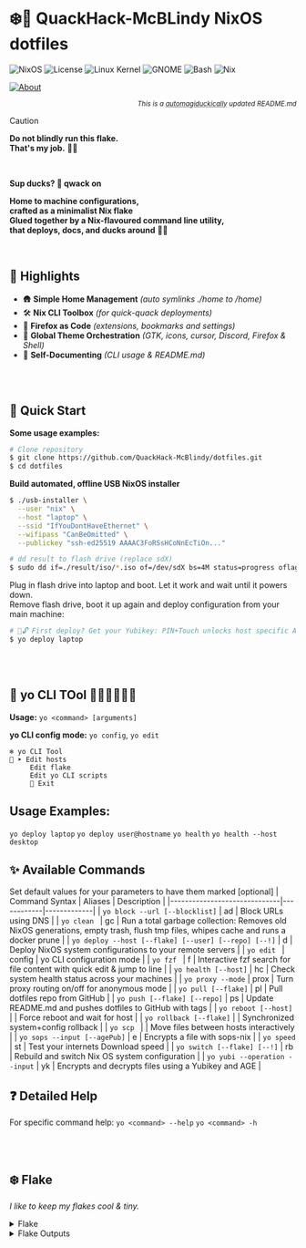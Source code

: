 # ❄️🦆 **QuackHack-McBLindy NixOS dotfiles** <br>

![NixOS](https://img.shields.io/badge/NixOS-25.05-blue) ![License](https://img.shields.io/badge/license-MIT-black) ![Linux Kernel](https://img.shields.io/badge/Linux-6.12.25-red) ![GNOME](https://img.shields.io/badge/GNOME-47%2E4-purple) ![Bash](https://img.shields.io/badge/bash-5.2.21-red) ![Nix](https://img.shields.io/badge/Nix-2.28.3-blue)

[![About](https://img.shields.io/github/sponsors/QuackHack-McBlindy?logo=githubsponsors&label=?&style=flat&labelColor=ff1493&logoColor=fff&color=rgba(234,74,170,0.5) "")](https://github.com/sponsors/QuackHack-McBlindy)<div align="right"><sub>

_This is a <abbr title="Magically automated with duck-powered quackery">automagiduckically</abbr> updated README.md_

</sub></div> 


> [!CAUTION]
> __Do not blindly run this flake.__ <br>
> **That's my job.** 🧑‍🦯
<br>

__Sup ducks? 🦆 qwack on__ <br>

__Home to machine configurations,__  
__crafted as a minimalist Nix flake__  
__Glued together by a Nix-flavoured command line utility,__  
__that deploys, docs, and ducks around__ 🦆✨  

<br>

## **📌 Highlights**

- 🛖 **Simple Home Management** *(auto symlinks ./home to /home)*   
- 🛠️ **Nix CLI Toolbox** *(for quick-quack deployments)*    
- 🦊 **Firefox as Code** *(extensions, bookmarks and settings)*   
- 🎨 **Global Theme Orchestration** *(GTK, icons, cursor, Discord, Firefox & Shell)*  
- 📝 **Self-Documenting** *(CLI usage & README.md)*  

<br><br>

## **🛟 Quick Start**

**Some usage examples:**

```bash
# Clone repository
$ git clone https://github.com/QuackHack-McBlindy/dotfiles.git
$ cd dotfiles
``` 

**Build automated, offline USB NixOS installer** 

```bash
$ ./usb-installer \
  --user "nix" \
  --host "laptop" \
  --ssid "IfYouDontHaveEthernet" \
  --wifipass "CanBeOmitted" \
  --publickey "ssh-ed25519 AAAAC3FoRSsHCoNnEcTiOn..."
``` 

```bash
# dd result to flash drive (replace sdX)
$ sudo dd if=./result/iso/*.iso of=/dev/sdX bs=4M status=progress oflag=sync
``` 

Plug in flash drive into laptop and boot. Let it work and wait until it powers down.  
Remove flash drive, boot it up again and deploy configuration from your main machine:

```bash
# 🦆🔓 First deploy? Get your Yubikey: PIN+Touch unlocks host specific AGE key for sops-nix 
$ yo deploy laptop
```

<br><br>

<!-- YO_DOCS_START -->
## 🚀 **yo CLI TOol 🦆🦆🦆🦆🦆🦆**
**Usage:** `yo <command> [arguments]`  

**yo CLI config mode:** `yo config`, `yo edit` 

``` 
❄️ yo CLI Tool
🦆 ➤ Edit hosts
     Edit flake
     Edit yo CLI scripts
     🚫 Exit
``` 

## **Usage Examples:**
`yo deploy laptop`
`yo deploy user@hostname`
`yo health`
`yo health --host desktop` 

## ✨ Available Commands
Set default values for your parameters to have them marked [optional]
| Command Syntax               | Aliases    | Description |
|------------------------------|------------|-------------|
| `yo block --url [--blocklist]` | ad | Block URLs using DNS |
| `yo clean ` | gc | Run a total garbage collection: Removes old NixOS generations, empty trash, flush tmp files, whipes cache and runs a docker prune |
| `yo deploy --host [--flake] [--user] [--repo] [--!]` | d | Deploy NixOS system configurations to your remote servers |
| `yo edit ` | config | yo CLI configuration mode |
| `yo fzf ` | f | Interactive fzf search for file content with quick edit & jump to line |
| `yo health [--host]` | hc | Check system health status across your machines |
| `yo proxy --mode` | prox | Turn proxy routing on/off for anonymous mode |
| `yo pull [--flake]` | pl | Pull dotfiles repo from GitHub |
| `yo push [--flake] [--repo]` | ps | Update README.md and pushes dotfiles to GitHub with tags |
| `yo reboot [--host]` |  | Force reboot and wait for host |
| `yo rollback [--flake]` |  | Synchronized system+config rollback |
| `yo scp ` |  | Move files between hosts interactively |
| `yo sops --input [--agePub]` | e | Encrypts a file with sops-nix |
| `yo speed ` | st | Test your internets Download speed |
| `yo switch [--flake] [--!]` | rb | Rebuild and switch Nix OS system configuration |
| `yo yubi --operation --input` | yk | Encrypts and decrypts files using a Yubikey and AGE |
## ❓ Detailed Help
For specific command help: 
`yo <command> --help`
`yo <command> -h`
<!-- YO_DOCS_END -->


<br><br>

## ❄️ **Flake**

*I like to keep my flakes cool & tiny.*

<details><summary>
Flake
</summary>

<!-- FLAKE_START -->
```nix
# dotfiles/flake.nix
{ 
    description = "❄️🦆 QuackHack-McBlindy's NixOS Flakes.";
    inputs = {
        nixpkgs.url = "github:nixos/nixpkgs/nixos-unstable";        
        sops-nix.url = "github:Mic92/sops-nix";
        sops-nix.inputs.nixpkgs.follows = "nixpkgs";  
        caddy-duckdns.url = "github:QuackHack-McBlindy/nix-caddy-duckdns";
        installer.url = "github:QuackHack-McBlindy/auto-installer-nixos";
    };
    outputs = inputs @ { self, systems, nixpkgs, ... }:
        let
            lib = import ./lib {
                inherit self inputs;
                lib = nixpkgs.lib;      
            };                   
        in lib.makeFlake {
            systems = [ "x86_64-linux" "aarch64-linux" ]; 
            overlays = [ ];
            hosts = lib.mapHosts ./hosts;
            specialArgs = { pkgs = system: nixpkgs.legacyPackages.${system}; };
            packages = lib.mapModules ./packages import;
            devShells = lib.mapModules ./devShells (path: import path);     
        };}
```
<!-- FLAKE_END -->
</details>

<details><summary>
Flake Outputs
</summary>

  <!-- TREE_START -->
```nix
git+file:///home/pungkula/dotfiles
├───devShells
│   ├───aarch64-linux
│   │   ├───android omitted (use '--all-systems' to show)
│   │   ├───go omitted (use '--all-systems' to show)
│   │   ├───java omitted (use '--all-systems' to show)
│   │   ├───node omitted (use '--all-systems' to show)
│   │   ├───python omitted (use '--all-systems' to show)
│   │   └───rust omitted (use '--all-systems' to show)
│   └───x86_64-linux
│       ├───android: development environment 'nix-shell'
│       ├───go: development environment 'nix-shell'
│       ├───java: development environment 'nix-shell'
│       ├───node: development environment 'nix-shell'
│       ├───python: development environment 'nix-shell'
│       └───rust: development environment 'nix-shell'
├───nixosConfigurations
│   ├───desktop: NixOS configuration
│   ├───homie: NixOS configuration
│   ├───laptop: NixOS configuration
│   └───nasty: NixOS configuration
└───packages
    ├───aarch64-linux
    │   ├───health omitted (use '--all-systems' to show)
    │   ├───installer omitted (use '--all-systems' to show)
    │   ├───say omitted (use '--all-systems' to show)
    │   └───tv omitted (use '--all-systems' to show)
    └───x86_64-linux
        ├───health: package 'health'
        ├───installer: package 'nixos-auto-installer-24.05.20240406.ff0dbd9-x86_64-linux.iso'
        ├───say: package 'say'
        └───tv: package 'tv'
```
  <!-- TREE_END -->

</details>


